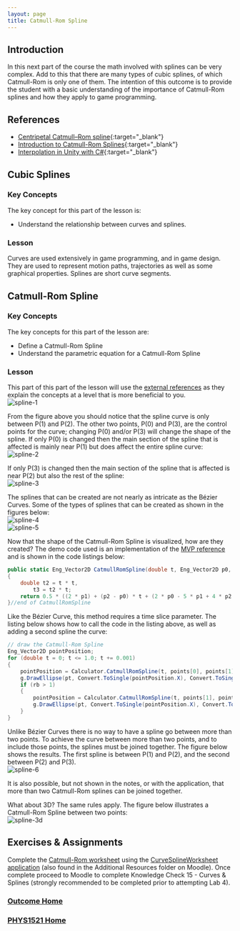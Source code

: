 ```yaml
---
layout: page
title: Catmull-Rom Spline
---
```

## Introduction
In this next part of the course the math involved with splines can be very complex. Add to this that there are many types of cubic splines, of which Catmull-Rom is only one of them. The intention of this outcome is to provide the student with a basic understanding of the importance of Catmull-Rom splines and how they apply to game programming.

## <a ID="references">References</a>
* [Centripetal Catmull–Rom spline](https://en.wikipedia.org/wiki/Centripetal_Catmull%E2%80%93Rom_spline){:target="_blank"}
* [Introduction to Catmull-Rom Splines](http://www.mvps.org/directx/articles/catmull/){:target="_blank"}
* [Interpolation in Unity with C#](https://www.habrador.com/tutorials/interpolation/){:target="_blank"}

## Cubic Splines
### Key Concepts
The key concept for this part of the lesson is:
* Understand the relationship between curves and splines.

### Lesson
Curves are used extensively in game programming, and in game design. They are used to represent motion paths, trajectories as well as some graphical properties. Splines are short curve segments.

## Catmull-Rom Spline
### Key Concepts
The key concepts for this part of the lesson are:
* Define a Catmull-Rom Spline
* Understand the parametric equation for a Catmull-Rom Spline

### Lesson
This part of this part of the lesson will use the [external references](#references) as they explain the concepts at a level that is more beneficial to you.<br>
![spline-1](files/spline-1.jpg)

From the figure above you should notice that the spline curve is only between P(1) and P(2). The other two points, P(0) and P(3), are the control points for the curve; changing P(0) and/or P(3) will change the shape of the spline. If only P(0) is changed then the main section of the spline that is affected is mainly near P(1) but does affect the entire spline curve:<br>
![spline-2](files/spline-2.jpg)

If only P(3) is changed then the main section of the spline that is affected is near P(2) but also the rest of the spline:<br>
![spline-3](files/spline-3.jpg)

The splines that can be created are not nearly as intricate as the Bézier Curves. Some of the types of splines that can be created as shown in the figures below:<br>
![spline-4](files/spline-4.jpg)<br>
![spline-5](files/spline-5.jpg)

Now that the shape of the Catmull-Rom Spline is visualized, how are they created? The demo code used is an implementation of the [MVP reference](#references) and is shown in the code listings below:

```csharp
public static Eng_Vector2D CatmullRomSpline(double t, Eng_Vector2D p0, Eng_Vector2D p1, Eng_Vector2D p2, Eng_Vector2D p3)
{
    double t2 = t * t,
        t3 = t2 * t;
    return 0.5 * ((2 * p1) + (p2 - p0) * t + (2 * p0 - 5 * p1 + 4 * p2 - p3) * t2 + (p3 - p0 + 3 * p1 - 3 * p2) * t3);
}//end of CatmullRomSpline
```

Like the Bézier Curve, this method requires a time slice parameter. The listing below shows how to call the code in the listing above, as well as adding a second spline the curve:

```csharp
// draw the Catmull-Rom Spline
Eng_Vector2D pointPosition;
for (double t = 0; t <= 1.0; t += 0.001)
{
    pointPosition = Calculator.CatmullRomSpline(t, points[0], points[1], points[2], points[3]);
    g.DrawEllipse(pt, Convert.ToSingle(pointPosition.X), Convert.ToSingle(pointPosition.Y), 2, 2);
    if (rb > 1)
    {
        pointPosition = Calculator.CatmullRomSpline(t, points[1], points[2], points[3], points[4]);
        g.DrawEllipse(pt, Convert.ToSingle(pointPosition.X), Convert.ToSingle(pointPosition.Y), 2, 2);
    }
}
```

Unlike Bézier Curves there is no way to have a spline go between more than two points. To achieve the curve between more than two points, and to include those points, the splines must be joined together. The figure below shows the results. The first spline is between P(1) and P(2), and the second between P(2) and P(3).<br>
![spline-6](files/spline-6.jpg)

It is also possible, but not shown in the notes, or with the application, that more than two Catmull-Rom splines can be joined together.

What about 3D? The same rules apply. The figure below illustrates a Catmull-Rom Spline between two points:<br>
![spline-3d](files/spline-3d.jpg)

## Exercises & Assignments
Complete the [Catmull-Rom worksheet](spline-worksheet.md) using the [CurveSplineWorksheet application](files/CurveSplineWorksheet.exe) (also found in the Additional Resources folder on Moodle). Once complete proceed to Moodle to complete Knowledge Check 15 - Curves & Splines (strongly recommended to be completed prior to attempting Lab 4).

### [Outcome Home](outcome4.md)
### [PHYS1521 Home](../)
